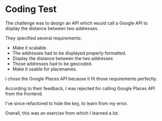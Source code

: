 # Coding Test

The challenge was to design an API which would call a Google API to display the distance between two addresses. 

They specified several requirements:

- Make it scalable. 
- The addresses had to be displayed properly formatted.
- Display the distance between the two addresses
- Those addresses had to be geocoded.
- Make it usable for placenames. 

I chose the Google Places API because it fit those requirements perfectly. 

According to their feedback, I was rejected for calling Google Places API from the frontend.

I've since refactored to hide the key, to learn from my error. 

Overall, this was an exercise from which I learned a lot.
